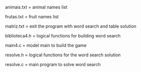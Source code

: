 animais.txt = animal names list

frutas.txt = fruit names list

matriz.txt = exit the program with word search and table solution

biblioteca4.h = logical functions for building word search

main4.c = model main to build the game

resolve.h = logical functions for the word search solution

resolve.c = main program to solve word search
